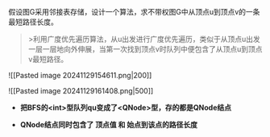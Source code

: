 
假设图G采用邻接表存储，设计一个算法，求不带权图G中从顶点u到顶点v的一条最短路径长度。

>\>利用广度优先遍历算法，从u出发进行广度优先遍历，类似于从顶点u出发一层一层地向外伸展，当第一次找到顶点v时队列中便包含了从顶点u到顶点v最短路径。

![[Pasted image 20241129154611.png|200]]

![[Pasted image 20241129161408.png|500]]


- **把BFS的\<int>型队列qu变成了\<QNode>型，存的都是QNode结点**
	
-  **QNode结点同时包含了 顶点值 和 始点到该点的路径长度**
 